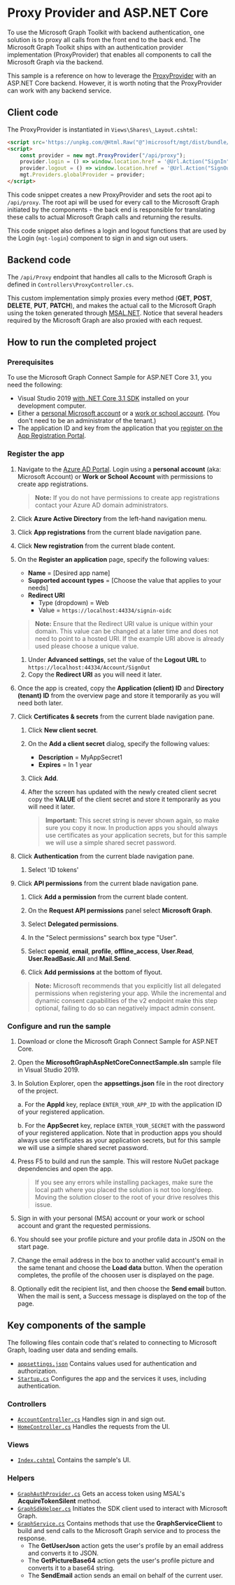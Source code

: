 # Proxy Provider and ASP.NET Core

To use the Microsoft Graph Toolkit with backend authentication, one solution is to proxy all calls from the front end to the back end. The Microsoft Graph Toolkit ships with an authentication provider implementation (ProxyProvider) that enables all components to call the Microsoft Graph via the backend. 

This sample is a reference on how to leverage the [ProxyProvider](https://docs.microsoft.com/graph/toolkit/providers/proxy) with an ASP.NET Core backend. However, it is worth noting that the ProxyProvider can work with any backend service.

## Client code

The ProxyProvider is instantiated in `Views\Shares\_Layout.cshtml`:

```html
<script src='https://unpkg.com/@Html.Raw("@")microsoft/mgt/dist/bundle/mgt-loader.js'></script>
<script>
    const provider = new mgt.ProxyProvider("/api/proxy");
    provider.login = () => window.location.href = '@Url.Action("SignIn", "Account")';
    provider.logout = () => window.location.href = '@Url.Action("SignOut", "Account")';
    mgt.Providers.globalProvider = provider;
</script>
```

This code snippet creates a new ProxyProvider and sets the root api to `/api/proxy`. The root api will be used for every call to the Microsoft Graph initiated by the components - the back end is responsible for translating these calls to actual Microsoft Graph calls and returning the results.

This code snippet also defines a login and logout functions that are used by the Login (`mgt-login`) component to sign in and sign out users.

## Backend code

The `/api/Proxy` endpoint that handles all calls to the Microsoft Graph is defined in `Controllers\ProxyController.cs`. 

This custom implementation simply proxies every method (**GET**, **POST**, **DELETE**, **PUT**, **PATCH**), and makes the actual call to the Microsoft Graph using the token generated through [MSAL.NET](https://github.com/AzureAD/microsoft-authentication-library-for-dotnet). Notice that several headers required by the Microsoft Graph are also proxied with each request.

## How to run the completed project

### Prerequisites

To use the Microsoft Graph Connect Sample for ASP.NET Core 3.1, you need the following:

- Visual Studio 2019 [with .NET Core 3.1 SDK](https://www.microsoft.com/net/download/core) installed on your development computer.
- Either a [personal Microsoft account](https://signup.live.com) or a [work or school account](https://dev.office.com/devprogram). (You don't need to be an administrator of the tenant.)
- The application ID and key from the application that you [register on the App Registration Portal](#register-the-app).

### Register the app

1. Navigate to the [Azure AD Portal](https://portal.azure.com). Login using a **personal account** (aka: Microsoft Account) or **Work or School Account** with permissions to create app registrations.

   > **Note:** If you do not have permissions to create app registrations contact your Azure AD domain administrators.

2. Click **Azure Active Directory** from the left-hand navigation menu.

3. Click **App registrations** from the current blade navigation pane.

4. Click **New registration** from the current blade content.

5. On the **Register an application** page, specify the following values:

   - **Name** = [Desired app name]
   - **Supported account types** = [Choose the value that applies to your needs]
   - **Redirect URI**
     - Type (dropdown) = Web
     - Value = `https://localhost:44334/signin-oidc`

   > **Note:** Ensure that the Redirect URI value is unique within your domain. This value can be changed at a later time and does not need to point to a hosted URI. If the example URI above is already used please choose a unique value.

   1. Under **Advanced settings**, set the value of the **Logout URL** to `https://localhost:44334/Account/SignOut`
   2. Copy the **Redirect URI** as you will need it later.

6. Once the app is created, copy the **Application (client) ID** and **Directory (tenant) ID** from the overview page and store it temporarily as you will need both later.

7. Click **Certificates & secrets** from the current blade navigation pane.

   1. Click **New client secret**.
   2. On the **Add a client secret** dialog, specify the following values:

      - **Description** = MyAppSecret1
      - **Expires** = In 1 year

   3. Click **Add**.

   4. After the screen has updated with the newly created client secret copy the **VALUE** of the client secret and store it temporarily as you will need it later.

      > **Important:** This secret string is never shown again, so make sure you copy it now.
      > In production apps you should always use certificates as your application secrets, but for this sample we will use a simple shared secret password.

8. Click **Authentication** from the current blade navigation pane.
   1. Select 'ID tokens'
9. Click **API permissions** from the current blade navigation pane.

   1. Click **Add a permission** from the current blade content.
   2. On the **Request API permissions** panel select **Microsoft Graph**.

   3. Select **Delegated permissions**.
   4. In the "Select permissions" search box type "User".
   5. Select **openid**, **email**, **profile**, **offline_access**, **User.Read**, **User.ReadBasic.All** and **Mail.Send**.

   6. Click **Add permissions** at the bottom of flyout.

   > **Note:** Microsoft recommends that you explicitly list all delegated permissions when registering your app. While the incremental and dynamic consent capabilities of the v2 endpoint make this step optional, failing to do so can negatively impact admin consent.

### Configure and run the sample

1. Download or clone the Microsoft Graph Connect Sample for ASP.NET Core.

2. Open the **MicrosoftGraphAspNetCoreConnectSample.sln** sample file in Visual Studio 2019.

3. In Solution Explorer, open the **appsettings.json** file in the root directory of the project.

   a. For the **AppId** key, replace `ENTER_YOUR_APP_ID` with the application ID of your registered application.

   b. For the **AppSecret** key, replace `ENTER_YOUR_SECRET` with the password of your registered application. Note that in production apps you should always use certificates as your application secrets, but for this sample we will use a simple shared secret password.

4. Press F5 to build and run the sample. This will restore NuGet package dependencies and open the app.

   > If you see any errors while installing packages, make sure the local path where you placed the solution is not too long/deep. Moving the solution closer to the root of your drive resolves this issue.

5. Sign in with your personal (MSA) account or your work or school account and grant the requested permissions.

6. You should see your profile picture and your profile data in JSON on the start page.

7. Change the email address in the box to another valid account's email in the same tenant and choose the **Load data** button. When the operation completes, the profile of the choosen user is displayed on the page.

8. Optionally edit the recipient list, and then choose the **Send email** button. When the mail is sent, a Success message is displayed on the top of the page.

## Key components of the sample

The following files contain code that's related to connecting to Microsoft Graph, loading user data and sending emails.

- [`appsettings.json`](Proxy-Provider-Asp-Net-Core/appsettings.json) Contains values used for authentication and authorization.
- [`Startup.cs`](Proxy-Provider-Asp-Net-Core/Startup.cs) Configures the app and the services it uses, including authentication.

### Controllers

- [`AccountController.cs`](Proxy-Provider-Asp-Net-Core/Controllers/AccountController.cs) Handles sign in and sign out.
- [`HomeController.cs`](Proxy-Provider-Asp-Net-Core/Controllers/HomeController.cs) Handles the requests from the UI.

### Views

- [`Index.cshtml`](Proxy-Provider-Asp-Net-Core/Views/Home/Index.cshtml) Contains the sample's UI.

### Helpers

- [`GraphAuthProvider.cs`](Proxy-Provider-Asp-Net-Core/Helpers/GraphAuthProvider.cs) Gets an access token using MSAL's **AcquireTokenSilent** method.
- [`GraphSdkHelper.cs`](Proxy-Provider-Asp-Net-Core/Helpers/GraphSDKHelper.cs) Initiates the SDK client used to interact with Microsoft Graph.
- [`GraphService.cs`](Proxy-Provider-Asp-Net-Core/Helpers/GraphService.cs) Contains methods that use the **GraphServiceClient** to build and send calls to the Microsoft Graph service and to process the response.
  - The **GetUserJson** action gets the user's profile by an email address and converts it to JSON.
  - The **GetPictureBase64** action gets the user's profile picture and converts it to a base64 string.
  - The **SendEmail** action sends an email on behalf of the current user.
